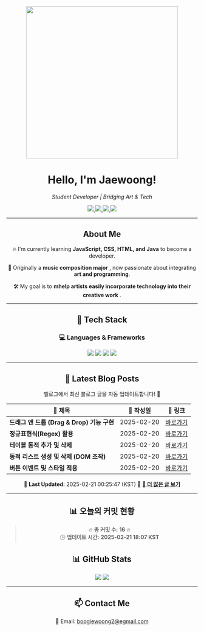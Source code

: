 





<div align="center">
  <img src="https://github.com/Jaewoong-Hwang/Jaewoong-Hwang/blob/main/Character.gif" width="400">
<h1 align="center" font-weight="bold">Hello, I'm Jaewoong! </h1>

<p align="center"><em>Student Developer | Bridging Art & Tech</em></p>

<p align="center">
  <a href="https://github.com/Jaewoong-Hwang">
    <img src="https://img.shields.io/github/followers/Jaewoong-Hwang?label=Follow&style=social" />
  </a>
  <a href="https://velog.io/@mypalebluedot29/posts">
    <img src="https://img.shields.io/badge/Velog-20C997?style=flat-square&logo=velog&logoColor=white"/>
  </a>
  <a href="https://www.youtube.com/@boogiewoong2819">
    <img src="https://img.shields.io/badge/YouTube-FF0000?style=flat-square&logo=youtube&logoColor=white"/>
  </a>
  <a href="https://www.instagram.com/boogie_woong2">
    <img src="https://img.shields.io/badge/Instagram-E4405F?style=flat-square&logo=instagram&logoColor=white"/>
  </a>
</p>

---

## About Me
 <p>🔥 I'm currently learning <strong>JavaScript, CSS, HTML, and Java</strong> to become a developer.</p>
 <p>🎨 Originally a <strong>music composition major</strong> , now passionate about integrating <strong>art and programming</strong>.</p>
 <p>🛠 My goal is to <strong>mhelp artists easily incorporate technology into their creative work</strong> .</p>

---

## 🚀 Tech Stack
### 💻 Languages & Frameworks
<p>
  <img src="https://img.shields.io/badge/JavaScript-F7DF1E?style=for-the-badge&logo=javascript&logoColor=black"/>
  <img src="https://img.shields.io/badge/CSS3-1572B6?style=for-the-badge&logo=css3&logoColor=white"/>
  <img src="https://img.shields.io/badge/HTML5-E34F26?style=for-the-badge&logo=html5&logoColor=white"/>
  <img src="https://img.shields.io/badge/Java-007396?style=for-the-badge&logo=java&logoColor=white"/>
</p>

---



## 📝 Latest Blog Posts
 벨로그에서 최신 블로그 글을 자동 업데이트합니다! 🚀

<!-- BLOG-POST-LIST:START -->
| 📝 제목 | 📅 작성일 | 🔗 링크 |
|---------|------------------|---------|
| **드래그 앤 드롭 (Drag & Drop) 기능 구현** | 2025-02-20 | [바로가기](https://velog.io/@mypalebluedot29/드래그-앤-드롭-Drag-Drop-기능-구현) |
| **정규표현식(Regex) 활용** | 2025-02-20 | [바로가기](https://velog.io/@mypalebluedot29/정규표현식Regex-활용) |
| **테이블 동적 추가 및 삭제** | 2025-02-20 | [바로가기](https://velog.io/@mypalebluedot29/테이블-동적-추가-및-삭제) |
| **동적 리스트 생성 및 삭제 (DOM 조작)** | 2025-02-20 | [바로가기](https://velog.io/@mypalebluedot29/동적-리스트-생성-및-삭제-DOM-조작) |
| **버튼 이벤트 및 스타일 적용** | 2025-02-20 | [바로가기](https://velog.io/@mypalebluedot29/버튼-이벤트-및-스타일-적용) |

📅 **Last Updated:** 2025-02-21 00:25:47 (KST)
🔗 **[📖 더 많은 글 보기](https://velog.io/@mypalebluedot29)**
<!-- BLOG-POST-LIST:END -->




---











































































## 📊 오늘의 커밋 현황
> 🔥 **총 커밋 수:** **16** 🔥  
> 🕒 **업데이트 시간:** **2025-02-21 18:07 KST**

## 📊 GitHub Stats
<p align="center">
  <img src="https://github-readme-stats.vercel.app/api?username=Jaewoong-Hwang&show_icons=true&theme=tokyonight"/>
  <img src="https://github-readme-streak-stats.herokuapp.com/?user=Jaewoong-Hwang&theme=tokyonight"/>
</p>


---

## 📫 Contact Me
 📧 Email: boogiewoong2@egmail.com 

</div>





